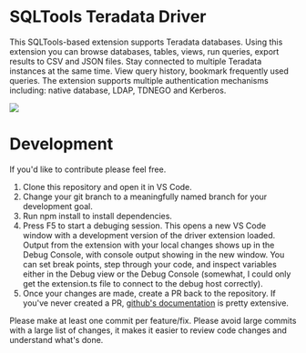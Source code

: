 <!-- @format -->

# SQLTools Teradata Driver

This SQLTools-based extension supports Teradata databases. Using this extension you can browse databases, tables, views, run queries, export results to CSV and JSON files. Stay connected to multiple Teradata instances at the same time. View query history, bookmark frequently used queries. The extension supports multiple authentication mechanisms including: native database, LDAP, TDNEGO and Kerberos. 

![](https://raw.githubusercontent.com/scriptpup/sqltools-teradata-driver/master/resources/preview-sqltools-teradata-driver.gif)

# Development

If you'd like to contribute please feel free.

1. Clone this repository and open it in VS Code.
2. Change your git branch to a meaningfully named branch for your development goal.
3. Run npm install to install dependencies.
4. Press F5 to start a debuging session. This opens a new VS Code window with a development version of the driver extension loaded. Output from the extension with your local changes shows up in the Debug Console, with console output showing in the new window. You can set break points, step through your code, and inspect variables either in the Debug view or the Debug Console (somewhat, I could only get the extension.ts file to connect to the debug host correctly).
5. Once your changes are made, create a PR back to the repository. If you've never created a PR, [github's documentation](https://docs.github.com/en/github/collaborating-with-pull-requests/proposing-changes-to-your-work-with-pull-requests/creating-a-pull-request) is pretty extensive.

Please make at least one commit per feature/fix. Please avoid large commits with a large list of changes, it makes it easier to review code changes and understand what's done.
